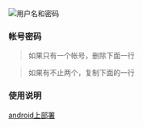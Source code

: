 ![用户名和密码](https://github.com/downloads/kikyous/tieba/GitHub.png)

### 帐号密码


> 如果只有一个帐号，删除下面一行 

> 如果有不止两个，复制下面的一行


### 使用说明 

[android上部署](https://github.com/kikyous/tieba/wiki/android%E4%B8%8A%E9%83%A8%E7%BD%B2)


